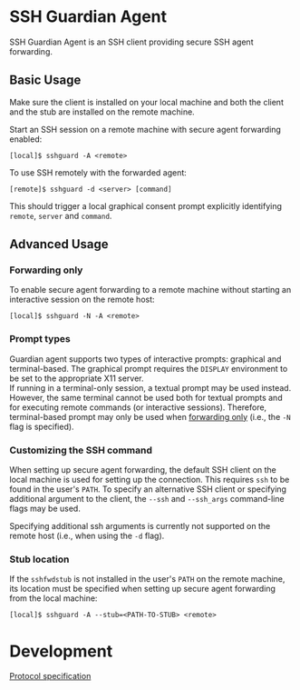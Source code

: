 # SSH Guardian Agent

SSH Guardian Agent is an SSH client providing secure SSH agent forwarding.


## Basic Usage

Make sure the client is installed on your local machine and both the client and the stub
are installed on the remote machine.

Start an SSH session on a remote machine with secure agent forwarding enabled:

```
[local]$ sshguard -A <remote>
```  


To use SSH remotely with the forwarded agent:
```
[remote]$ sshguard -d <server> [command]
```

This should trigger a local graphical consent prompt explicitly identifying `remote`, `server` and `command`.

## Advanced Usage

### Forwarding only
To enable secure agent forwarding to a remote machine without starting an interactive session on the remote host:

```
[local]$ sshguard -N -A <remote>
```

### Prompt types

Guardian agent supports two types of interactive prompts: graphical and terminal-based.
The graphical prompt requires the `DISPLAY` environment to be set to the appropriate X11 server.  
If running in a terminal-only session, a textual prompt may be used instead. However, the same terminal cannot be used both for textual prompts and for executing remote commands (or interactive sessions).
Therefore, terminal-based prompt may only be used when [forwarding only](#forwarding-only) (i.e., the `-N` flag is specified).

### Customizing the SSH command

When setting up secure agent forwarding, the default SSH client on the local machine is used for setting up the connection. This requires `ssh` to be found in the user's `PATH`. To specify an alternative SSH client or specifying additional argument to the client, the `--ssh` and `--ssh_args` command-line flags may be used. 

Specifying additional ssh arguments is currently not supported on the remote host (i.e., when using the `-d` flag).  

### Stub location

If the `sshfwdstub` is not installed in the user's `PATH` on the remote machine, its location must be specified when setting up secure agent forwarding from the local machine:

```
[local]$ sshguard -A --stub=<PATH-TO-STUB> <remote>
```

# Development
[Protocol specification](doc/protocol.md)
